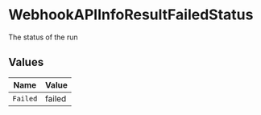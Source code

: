 # WebhookAPIInfoResultFailedStatus

The status of the run


## Values

| Name     | Value    |
| -------- | -------- |
| `Failed` | failed   |